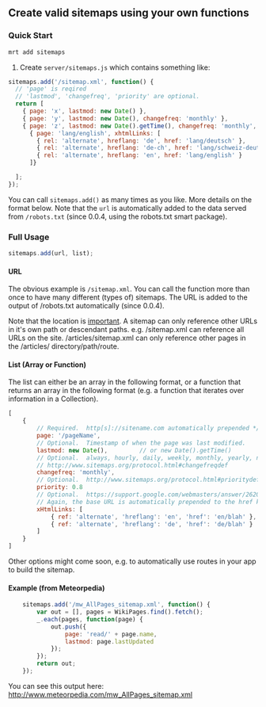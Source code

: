 ## Create valid sitemaps using your own functions

### Quick Start

```bash
mrt add sitemaps
```

1. Create <code>server/sitemaps.js</code> which contains something like:

```js
sitemaps.add('/sitemap.xml', function() {
  // 'page' is reqired
  // 'lastmod', 'changefreq', 'priority' are optional.
  return [
    { page: 'x', lastmod: new Date() },
    { page: 'y', lastmod: new Date(), changefreq: 'monthly' },
    { page: 'z', lastmod: new Date().getTime(), changefreq: 'monthly', priority: 0.8 },
      { page: 'lang/english', xhtmlLinks: [
      	{ rel: 'alternate', hreflang: 'de', href: 'lang/deutsch' },
      	{ rel: 'alternate', hreflang: 'de-ch', href: 'lang/schweiz-deutsch' },
      	{ rel: 'alternate', hreflang: 'en', href: 'lang/english' }
      ]}

  ];
});
```

You can call <code>sitemaps.add()</code> as many times as you like.  More details on the format below.
Note that the <code>url</code> is automatically added to the data served from
<code>/robots.txt</code> (since 0.0.4, using the robots.txt smart package).

### Full Usage

```js
sitemaps.add(url, list);
```

#### URL

The obvious example is <code>/sitemap.xml</code>.  You can call the function
more than once to have many different (types of) sitemaps.  The URL is added
to the output of /robots.txt automatically (since 0.0.4).

Note that the location is [important](http://www.sitemaps.org/protocol.html#location).  A sitemap can only
reference other URLs in it's own path or descendant paths.  e.g. /sitemap.xml
can reference all URLs on the site.  /articles/sitemap.xml can only reference
other pages in the /articles/ directory/path/route.

#### List (Array or Function)

The list can either be an array in the following format, or a function that
returns an array in the following format (e.g. a function that iterates over
information in a Collection).

```js
[
	{
		// Required.  http[s]://sitename.com automatically prepended */
		page: '/pageName',
		// Optional.  Timestamp of when the page was last modified.
		lastmod: new Date(),         // or new Date().getTime()
		// Optional.  always, hourly, daily, weekly, monthly, yearly, never
		// http://www.sitemaps.org/protocol.html#changefreqdef
		changefreq: 'monthly',
		// Optional.  http://www.sitemaps.org/protocol.html#prioritydef
		priority: 0.8
		// Optional.  https://support.google.com/webmasters/answer/2620865
		// Again, the base URL is automatically prepended to the href key
		xHtmlLinks: [
			{ ref: 'alternate', 'hreflang': 'en', 'href': 'en/blah' },
			{ ref: 'alternate', 'hreflang': 'de', 'href': 'de/blah' }
		]
	}
]
```

Other options might come soon, e.g. to automatically use routes in your app
to build the sitemap.

#### Example (from Meteorpedia)

```js
	sitemaps.add('/mw_AllPages_sitemap.xml', function() {
		var out = [], pages = WikiPages.find().fetch();
		_.each(pages, function(page) {
			out.push({
				page: 'read/' + page.name,
				lastmod: page.lastUpdated
			});
		});
		return out;
	});
```

You can see this output here:
http://www.meteorpedia.com/mw_AllPages_sitemap.xml

